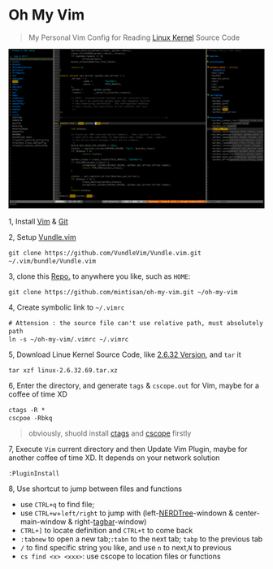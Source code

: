 # Oh My Vim

> My Personal Vim Config for Reading [Linux Kernel](http://kernel.org/) Source Code

![](./attach/last_effect.png)


1, Install [Vim](http://www.vim.org/) & [Git](https://git-scm.com/)

2, Setup [Vundle.vim](https://github.com/VundleVim/Vundle.vim)

```
git clone https://github.com/VundleVim/Vundle.vim.git ~/.vim/bundle/Vundle.vim
```

3, clone this [Repo.](https://github.com/mintisan/oh-my-vim) to anywhere you like, such as `HOME`:

```
git clone https://github.com/mintisan/oh-my-vim.git ~/oh-my-vim
```

4, Create symbolic link to `~/.vimrc`

```
# Attension : the source file can't use relative path, must absolutely path
ln -s ~/oh-my-vim/.vimrc ~/.vimrc
```

5, Download Linue Kernel Source Code, like [2.6.32 Version](https://cdn.kernel.org/pub/linux/kernel/v2.6/longterm/v2.6.32/linux-2.6.32.69.tar.xz), and `tar` it 

```
tar xzf linux-2.6.32.69.tar.xz
``` 

6, Enter the directory, and generate `tags` & `cscope.out` for Vim, maybe for a coffee of time XD

```
ctags -R *
cscpoe -Rbkq
```

> obviously, shuold install [ctags](http://ctags.sourceforge.net/) and [cscope](http://cscope.sourceforge.net/) firstly

7, Execute `Vim` current directory and then Update Vim Plugin, maybe for another coffee of time XD. It depends on your network solution

```
:PluginInstall
```

8, Use shortcut to jump between files and functions
- use `CTRL+q` to find file;
- use `CTRL+w`+`left/right` to jump with (left-[NERDTree](https://github.com/scrooloose/nerdtree)-windown & center-main-window & right-[tagbar](https://github.com/majutsushi/tagbar)-window)
- `CTRL+]` to locate definition and `CTRL+t` to come back
- `:tabnew` to open a new tab;`:tabn` to the next tab; `tabp` to the previous tab
- `/` to find specific string you like, and use `n` to next,`N` to previous
- `cs find <x> <xxx>`: use cscope to location files or functions

